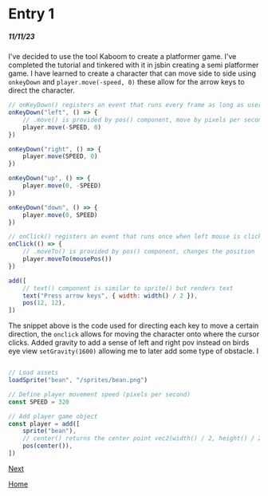 # Entry 1
##### 11/11/23

I've decided to use the tool Kaboom to create a platformer game. I've completed the tutorial and tinkered with it in jsbin creating a semi platformer game. I have learned to create a character that can move side to side using `onkeyDown` and `player.move(-speed, 0)` these allow for the arrow keys to direct the character.

```javascript
// onKeyDown() registers an event that runs every frame as long as user is holding a certain key
onKeyDown("left", () => {
	// .move() is provided by pos() component, move by pixels per second
	player.move(-SPEED, 0)
})

onKeyDown("right", () => {
	player.move(SPEED, 0)
})

onKeyDown("up", () => {
	player.move(0, -SPEED)
})

onKeyDown("down", () => {
	player.move(0, SPEED)
})

// onClick() registers an event that runs once when left mouse is clicked
onClick(() => {
	// .moveTo() is provided by pos() component, changes the position
	player.moveTo(mousePos())
})

add([
	// text() component is similar to sprite() but renders text
	text("Press arrow keys", { width: width() / 2 }),
	pos(12, 12),
])
```
The snippet above is the code used for directing each key to move a certain direction, the `onclick` allows for moving the character onto where the cursor clicks. Added gravity to add a sense of left and right pov instead on birds eye view `setGravity(1600)` allowing me to later add some type of obstacle. I

```javascript

// Load assets
loadSprite("bean", "/sprites/bean.png")

// Define player movement speed (pixels per second)
const SPEED = 320

// Add player game object
const player = add([
	sprite("bean"),
	// center() returns the center point vec2(width() / 2, height() / 2)
	pos(center()),
])

```

[Next](entry02.md)

[Home](../README.md)
